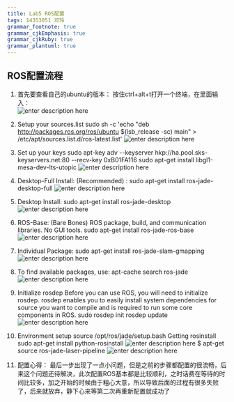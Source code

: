 ```yaml
---
title: Lab5 ROS配置
tags: 14353051 邓玲
grammar_footnote: true
grammar_cjkEmphasis: true
grammar_cjkRuby: true
grammar_plantuml: true
---
```


## ROS配置流程

1.	首先要查看自己的ubuntu的版本：
按住ctrl+alt+t打开一个终端，在里面输入：  
![enter description here][1]
 
2. Setup your sources.list
sudo sh -c 'echo "deb http://packages.ros.org/ros/ubuntu $(lsb_release -sc) main" > /etc/apt/sources.list.d/ros-latest.list'
![enter description here][2]

3. Set up your keys
  sudo apt-key adv --keyserver hkp://ha.pool.sks-keyservers.net:80 --recv-key 0xB01FA116
sudo apt-get install libgl1-mesa-dev-lts-utopic
![enter description here][3]

 4.  Desktop-Full Install: (Recommended) : 
sudo apt-get install ros-jade-desktop-full
![enter description here][4]

 5. Desktop Install:
sudo apt-get install ros-jade-desktop
![enter description here][5]

 6. ROS-Base: (Bare Bones) ROS package, build, and communication libraries. No GUI tools. 
sudo apt-get install ros-jade-ros-base
![enter description here][6]

 7. Individual Package:
sudo apt-get install ros-jade-slam-gmapping
![enter description here][7]

 8. To find available packages, use: 
apt-cache search ros-jade
![enter description here][8]

9. Initialize rosdep
Before you can use ROS, you will need to initialize rosdep. rosdep enables you to easily install system dependencies for source you want to compile and is required to run some core components in ROS. 
sudo rosdep init
rosdep update
![enter description here][9]

 10. Environment setup
source /opt/ros/jade/setup.bash
Getting rosinstall
sudo apt-get install python-rosinstall
![enter description here][10]
 $ apt-get source ros-jade-laser-pipeline
 ![enter description here][11]
 
11. 配置心得：
     最后一步出现了一点小问题，但是之前的步骤都配置的很流畅，后来这个问题还待解决，此次配置ROS基本都是比较顺利，之时话费在等待的时间比较多，加之开始的时候由于粗心大意，所以导致后面的过程有很多失败了，后来就放弃，静下心来等第二次再重新配置就成功了


  [1]: http://7xrn7f.com1.z0.glb.clouddn.com/16-11-7/6667840.jpg
  [2]: http://7xrn7f.com1.z0.glb.clouddn.com/16-11-7/84820975.jpg
  [3]: http://7xrn7f.com1.z0.glb.clouddn.com/16-11-7/84820975.jpg
  [4]: http://7xrn7f.com1.z0.glb.clouddn.com/16-11-7/16993558.jpg
  [5]: http://7xrn7f.com1.z0.glb.clouddn.com/16-11-7/8925013.jpg
  [6]: http://7xrn7f.com1.z0.glb.clouddn.com/16-11-7/61338893.jpg
  [7]: http://7xrn7f.com1.z0.glb.clouddn.com/16-11-7/50982846.jpg
  [8]: http://7xrn7f.com1.z0.glb.clouddn.com/16-11-7/61395617.jpg
  [9]: http://7xrn7f.com1.z0.glb.clouddn.com/16-11-7/3841229.jpg
  [10]: http://7xrn7f.com1.z0.glb.clouddn.com/16-11-7/2435380.jpg
  [11]: http://7xrn7f.com1.z0.glb.clouddn.com/16-11-7/20749732.jpg
